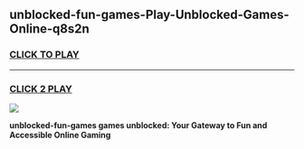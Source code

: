 
## unblocked-fun-games-Play-Unblocked-Games-Online-q8s2n
<h3>
<a href="https://premium76.site?title=unblocked-fun-games&ref=25A">CLICK TO PLAY</a></h3>
<hr>

<h3>
<a href="https://premium76.site?title=unblocked-fun-games&ref=25A">CLICK 2 PLAY</a>
  
</h3>

<a href="https://premium76.site?title=unblocked-fun-games&ref=25A"><img src="https://clearcache.store/games.png"></a>


**unblocked-fun-games games unblocked: Your Gateway to Fun and Accessible Online Gaming**
